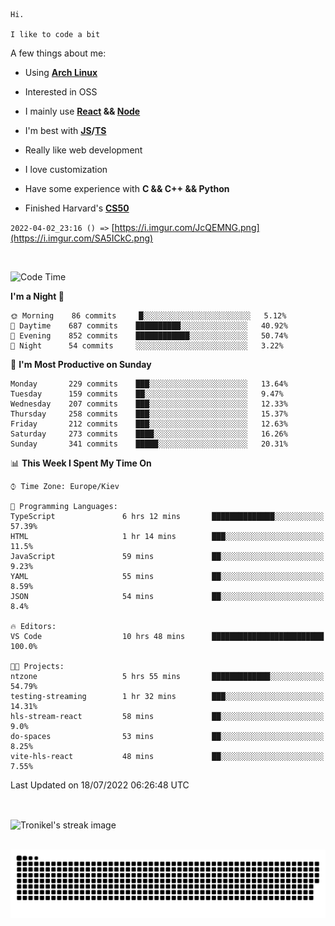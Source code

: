 ```
Hi.

I like to code a bit
```

A few things about me:

-   Using **[Arch Linux](https://archlinux.org/)**

-   Interested in OSS

-   I mainly use **[React](https://reactjs.org/) && [Node](https://nodejs.org/en/)**

-   I'm best with **[JS](https://www.javascript.com/)/[TS](https://www.typescriptlang.org/)**

-   Really like web development

-   I love customization

-   Have some experience with **C && C++ && Python**

-   Finished Harvard's **[CS50](https://cs50.harvard.edu)**

`2022-04-02_23:16 () =>` [https://i.imgur.com/JcQEMNG.png](https://i.imgur.com/SA5ICkC.png)

<br>

<!--START_SECTION:waka-->
![Code Time](http://img.shields.io/badge/Code%20Time-797%20hrs%2033%20mins-blue)

**I'm a Night 🦉** 

```text
🌞 Morning    86 commits     █░░░░░░░░░░░░░░░░░░░░░░░░   5.12% 
🌆 Daytime    687 commits    ██████████░░░░░░░░░░░░░░░   40.92% 
🌃 Evening    852 commits    ████████████░░░░░░░░░░░░░   50.74% 
🌙 Night      54 commits     ░░░░░░░░░░░░░░░░░░░░░░░░░   3.22%

```
📅 **I'm Most Productive on Sunday** 

```text
Monday       229 commits    ███░░░░░░░░░░░░░░░░░░░░░░   13.64% 
Tuesday      159 commits    ██░░░░░░░░░░░░░░░░░░░░░░░   9.47% 
Wednesday    207 commits    ███░░░░░░░░░░░░░░░░░░░░░░   12.33% 
Thursday     258 commits    ███░░░░░░░░░░░░░░░░░░░░░░   15.37% 
Friday       212 commits    ███░░░░░░░░░░░░░░░░░░░░░░   12.63% 
Saturday     273 commits    ████░░░░░░░░░░░░░░░░░░░░░   16.26% 
Sunday       341 commits    █████░░░░░░░░░░░░░░░░░░░░   20.31%

```


📊 **This Week I Spent My Time On** 

```text
⌚︎ Time Zone: Europe/Kiev

💬 Programming Languages: 
TypeScript               6 hrs 12 mins       ██████████████░░░░░░░░░░░   57.39% 
HTML                     1 hr 14 mins        ███░░░░░░░░░░░░░░░░░░░░░░   11.5% 
JavaScript               59 mins             ██░░░░░░░░░░░░░░░░░░░░░░░   9.23% 
YAML                     55 mins             ██░░░░░░░░░░░░░░░░░░░░░░░   8.59% 
JSON                     54 mins             ██░░░░░░░░░░░░░░░░░░░░░░░   8.4%

🔥 Editors: 
VS Code                  10 hrs 48 mins      █████████████████████████   100.0%

🐱‍💻 Projects: 
ntzone                   5 hrs 55 mins       █████████████░░░░░░░░░░░░   54.79% 
testing-streaming        1 hr 32 mins        ███░░░░░░░░░░░░░░░░░░░░░░   14.31% 
hls-stream-react         58 mins             ██░░░░░░░░░░░░░░░░░░░░░░░   9.0% 
do-spaces                53 mins             ██░░░░░░░░░░░░░░░░░░░░░░░   8.25% 
vite-hls-react           48 mins             ██░░░░░░░░░░░░░░░░░░░░░░░   7.55%

```


 Last Updated on 18/07/2022 06:26:48 UTC
<!--END_SECTION:waka-->

<br>

<p><img align="center" src="https://github-readme-streak-stats.herokuapp.com/?user=Tronikelis&theme=dark" alt="Tronikel's streak image" /></p>

<br>

<img title="" src="https://raw.githubusercontent.com/Tronikelis/Tronikelis/output/github-contribution-grid-snake.svg" alt="very cool snake thingey" data-align="left">
